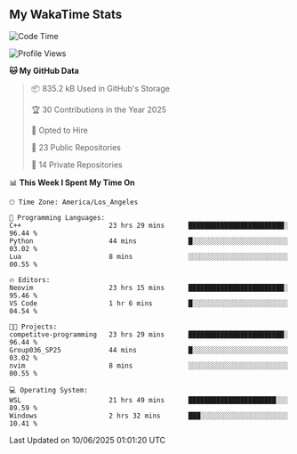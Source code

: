## My WakaTime Stats
<!--START_SECTION:waka-->
![Code Time](http://img.shields.io/badge/Code%20Time-333%20hrs%2055%20mins-blue)

![Profile Views](http://img.shields.io/badge/Profile%20Views-0-blue)

**🐱 My GitHub Data** 

> 📦 835.2 kB Used in GitHub's Storage 
 > 
> 🏆 30 Contributions in the Year 2025
 > 
> 💼 Opted to Hire
 > 
> 📜 23 Public Repositories 
 > 
> 🔑 14 Private Repositories 
 > 
📊 **This Week I Spent My Time On** 

```text
🕑︎ Time Zone: America/Los_Angeles

💬 Programming Languages: 
C++                      23 hrs 29 mins      ████████████████████████░   96.44 % 
Python                   44 mins             █░░░░░░░░░░░░░░░░░░░░░░░░   03.02 % 
Lua                      8 mins              ░░░░░░░░░░░░░░░░░░░░░░░░░   00.55 % 

🔥 Editors: 
Neovim                   23 hrs 15 mins      ████████████████████████░   95.46 % 
VS Code                  1 hr 6 mins         █░░░░░░░░░░░░░░░░░░░░░░░░   04.54 % 

🐱‍💻 Projects: 
competitve-programming   23 hrs 29 mins      ████████████████████████░   96.44 % 
Group036_SP25            44 mins             █░░░░░░░░░░░░░░░░░░░░░░░░   03.02 % 
nvim                     8 mins              ░░░░░░░░░░░░░░░░░░░░░░░░░   00.55 % 

💻 Operating System: 
WSL                      21 hrs 49 mins      ██████████████████████░░░   89.59 % 
Windows                  2 hrs 32 mins       ███░░░░░░░░░░░░░░░░░░░░░░   10.41 % 
```


 Last Updated on 10/06/2025 01:01:20 UTC
<!--END_SECTION:waka-->
